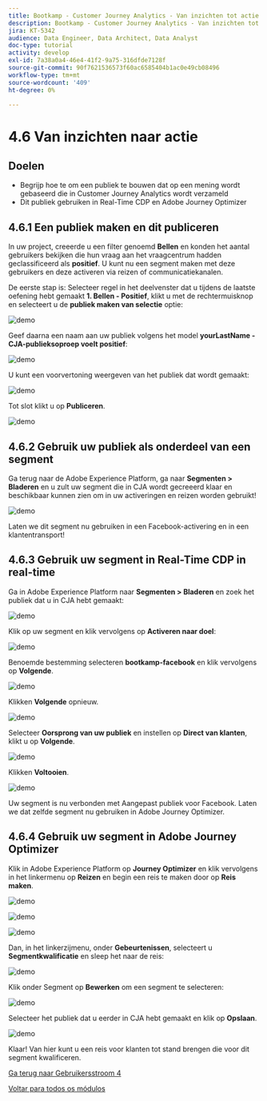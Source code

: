 ```yaml
---
title: Bootkamp - Customer Journey Analytics - Van inzichten tot actie
description: Bootkamp - Customer Journey Analytics - Van inzichten tot actie
jira: KT-5342
audience: Data Engineer, Data Architect, Data Analyst
doc-type: tutorial
activity: develop
exl-id: 7a38a0a4-46e4-41f2-9a75-316dfde7128f
source-git-commit: 90f7621536573f60ac6585404b1ac0e49cb08496
workflow-type: tm+mt
source-wordcount: '409'
ht-degree: 0%

---
```


# 4.6 Van inzichten naar actie

## Doelen

- Begrijp hoe te om een publiek te bouwen dat op een mening wordt gebaseerd die in Customer Journey Analytics wordt verzameld
- Dit publiek gebruiken in Real-Time CDP en Adobe Journey Optimizer

## 4.6.1 Een publiek maken en dit publiceren

In uw project, creeerde u een filter genoemd **Bellen** en konden het aantal gebruikers bekijken die hun vraag aan het vraagcentrum hadden geclassificeerd als **positief**. U kunt nu een segment maken met deze gebruikers en deze activeren via reizen of communicatiekanalen.

De eerste stap is: Selecteer regel in het deelvenster dat u tijdens de laatste oefening hebt gemaakt **1. Bellen - Positief**, klikt u met de rechtermuisknop en selecteert u de **publiek maken van selectie** optie:

![demo](./images/aud1.png)

Geef daarna een naam aan uw publiek volgens het model **yourLastName - CJA-publieksoproep voelt positief**:

![demo](./images/aud2.png)

U kunt een voorvertoning weergeven van het publiek dat wordt gemaakt:

![demo](./images/aud3.png)

Tot slot klikt u op **Publiceren**.

![demo](./images/aud4.png)

## 4.6.2 Gebruik uw publiek als onderdeel van een segment

Ga terug naar de Adobe Experience Platform, ga naar **Segmenten > Bladeren** en u zult uw segment die in CJA wordt gecreeerd klaar en beschikbaar kunnen zien om in uw activeringen en reizen worden gebruikt!

![demo](./images/aud5.png)

Laten we dit segment nu gebruiken in een Facebook-activering en in een klantentransport!

## 4.6.3 Gebruik uw segment in Real-Time CDP in real-time

Ga in Adobe Experience Platform naar **Segmenten > Bladeren** en zoek het publiek dat u in CJA hebt gemaakt:

![demo](./images/aud6.png)

Klik op uw segment en klik vervolgens op **Activeren naar doel**:

![demo](./images/aud7.png)

Benoemde bestemming selecteren **bootkamp-facebook** en klik vervolgens op **Volgende**.

![demo](./images/aud8.png)

Klikken **Volgende** opnieuw.

![demo](./images/aud9.png)

Selecteer **Oorsprong van uw publiek** en instellen op **Direct van klanten**, klikt u op **Volgende**.

![demo](./images/aud10.png)

Klikken **Voltooien**.

![demo](./images/aud11.png)

Uw segment is nu verbonden met Aangepast publiek voor Facebook. Laten we dat zelfde segment nu gebruiken in Adobe Journey Optimizer.

## 4.6.4 Gebruik uw segment in Adobe Journey Optimizer

Klik in Adobe Experience Platform op **Journey Optimizer** en klik vervolgens in het linkermenu op **Reizen** en begin een reis te maken door op **Reis maken**.

![demo](./images/aud20.png)

![demo](./images/aud21.png)

![demo](./images/aud22.png)

Dan, in het linkerzijmenu, onder **Gebeurtenissen**, selecteert u **Segmentkwalificatie** en sleep het naar de reis:

![demo](./images/aud23.png)

Klik onder Segment op **Bewerken** om een segment te selecteren:

![demo](./images/aud24.png)

Selecteer het publiek dat u eerder in CJA hebt gemaakt en klik op  **Opslaan**.

![demo](./images/aud25.png)

Klaar! Van hier kunt u een reis voor klanten tot stand brengen die voor dit segment kwalificeren.

[Ga terug naar Gebruikersstroom 4](./uc4.md)

[Voltar para todos os módulos](./../../overview.md)
